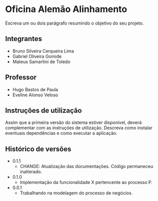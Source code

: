 # Oficina Alemão Alinhamento

Escreva um ou dois  parágrafo resumindo o objetivo do seu projeto.

## Integrantes

* Bruno Silveira Cerqueira Lima
* Gabriel Oliveira Gomide
* Mateus Samartini de Toledo

## Professor

* Hugo Bastos de Paula
* Eveline Alonso Veloso

## Instruções de utilização

Assim que a primeira versão do sistema estiver disponível, deverá complementar com as instruções de utilização. Descreva como instalar eventuais dependências e como executar a aplicação.

## Histórico de versões

* 0.1.1
    * CHANGE: Atualização das documentações. Código permaneceu inalterado.
* 0.1.0
    * Implementação da funcionalidade X pertencente ao processo P.
* 0.0.1
    * Trabalhando na modelagem do processo de negócios.

